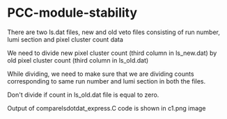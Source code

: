 # PCC-module-stability
There are two ls.dat files, new and old veto files consisting of run number, lumi section and pixel cluster count data

We need to divide new pixel cluster count (third column in ls_new.dat) by old pixel cluster count (third column in ls_old.dat)

While dividing, we need to make sure that we are dividing counts corresponding to same run number and lumi section in both the files.

Don't divide if count in ls_old.dat file is equal to zero.

Output of comparelsdotdat_express.C code is shown in c1.png image
